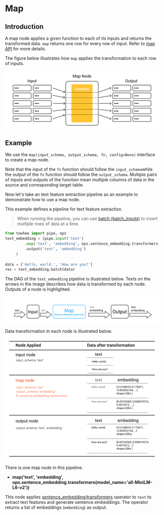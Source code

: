 # Map

## Introduction

A map node applies a given function to each of its inputs and returns the transformed data. `map` returns one row for every row of input. Refer to [map API](/05-API%20Reference/01-Pipeline%20API/03-map.md) for more details.

The figure below illustrates how `map` applies the transformation to each row of inputs.

![img](https://github.com/towhee-io/data/blob/main/image/docs/map_intro.png?raw=true)

## Example

We use the `map(input_schema, output_schema, fn, config=None)` interface to create a map node. 



Note that the input of the `fn` function should follow the `input_schema`while  the output of the `fn` function should follow the `output_schema`. Multiple pairs of inputs and outputs of the function mean multiple columns of data in the source and corresponding target table.



Now let's take an text feature extraction pipeline as an example to demonstrate how to use a map node.



This example defines a pipeline for text feature extraction.

> When running the pipeline, you can use [batch (batch_inputs)](/05-API%20Reference/01-Pipeline%20API/10-batch.md) to insert multiple rows of data at a time.

```Python
from towhee import pipe, ops
text_embedding = (pipe.input('text')
         .map('text', 'embedding', ops.sentence_embedding.transformers(model_name='all-MiniLM-L6-v2'))
         .output('text', 'embedding')
     )

data = ['Hello, world.', 'How are you?']
res = text_embedding.batch(data)
```

The DAG of the `text_embedding` pipeline is illustrated below. Texts on the arrows in the image describes how data is transformed by each node. Outputs of a node is highlighted.

![img](https://github.com/towhee-io/data/blob/main/image/docs/map_example_1.png?raw=true)

Data transformation in each node is illustrated below.

![img](https://github.com/towhee-io/data/blob/main/image/docs/map_example_2.png?raw=true)

There is one map node in this pipeline.

- **map('text', 'embedding', ops.sentence_embedding.transformers(model_name='all-MiniLM-L6-v2'))**

This node applies [sentence_embedding/transformers](https://towhee.io/sentence-embedding/transformers) operator to `text` to extract text features and generate sentence embeddings. The operator returns a list of embeddings (`embedding`) as output. 
